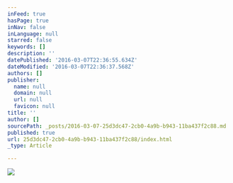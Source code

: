 ```yaml
---
inFeed: true
hasPage: true
inNav: false
inLanguage: null
starred: false
keywords: []
description: ''
datePublished: '2016-03-07T22:36:55.634Z'
dateModified: '2016-03-07T22:36:37.568Z'
authors: []
publisher:
  name: null
  domain: null
  url: null
  favicon: null
title: ''
author: []
sourcePath: _posts/2016-03-07-25d3dc47-2cb0-4a9b-b943-11ba437f2c88.md
published: true
url: 25d3dc47-2cb0-4a9b-b943-11ba437f2c88/index.html
_type: Article

---
```

![](https://the-grid-user-content.s3-us-west-2.amazonaws.com/25b281c3-ff71-4cc2-bd48-6a9b4005ae6f.jpg)